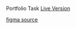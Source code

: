 Portfolio Task
[Live Version](https://6485d02cc8f2a61ce02a15e6--frolicking-treacle-e2dcca.netlify.app/)

[figma source](<https://www.figma.com/file/VI8dc3Qle4iRAmFMOD9Pnd/Simple-Portfolio-(Community)?type=design&node-id=14-280&t=xlc8zJqx0fAXbV8q-0>)
